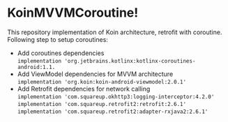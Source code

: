 # KoinMVVMCoroutine!
 This repository implementation of Koin architecture, retrofit with coroutine.
 Following step to setup coroutines:

  - Add coroutines dependencies<br/>
  ```implementation 'org.jetbrains.kotlinx:kotlinx-coroutines-android:1.1.```
  - Add ViewModel dependencies for MVVM architecture<br/>
  ```implementation 'org.koin:koin-android-viewmodel:2.0.1'```
  - Add Retrofit dependencies for network calling<br/>
  ```implementation 'com.squareup.okhttp3:logging-interceptor:4.2.0'```<br/>
  ```implementation 'com.squareup.retrofit2:retrofit:2.6.1'```<br/>
  ```implementation 'com.squareup.retrofit2:adapter-rxjava2:2.6.1'```<br/>

